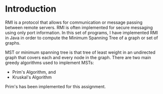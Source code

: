 # Introduction

RMI is a protocol that allows for communication or message passing
between remote servers. RMI is often implemented for secure messaging
using only port information. In this set of programs, I have implemented
RMI in Java in order to compute the Minimum Spanning Tree of a graph or
set of graphs.

MST or minimum spanning tree is that tree of least weight in an
undirected graph that covers each and every node in the graph. There are
two main greedy algorithms used to implement MSTs:

* Prim's Algorithm, and
* Kruskal's Algorithm

Prim's has been implemented for this assignment.

